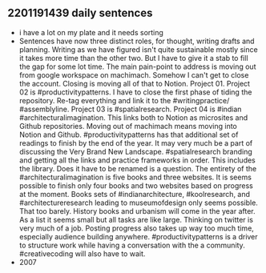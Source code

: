 ## 2201191439 daily sentences

* i have a lot on my plate and it needs sorting
* Sentences have now three distinct roles, for thought, writing drafts and planning.
Writing as we have figured isn't quite sustainable mostly since it takes more time than the other two.
But I have to give it a stab to fill the gap for some lot time.
The main pain-point to address is moving out from google workspace on machimach.
Somehow I can't get to close the account.
Closing is moving all of that to Notion.
Project 01.
Project 02 is #productivitypatterns.
I have to close the first phase of tiding the repository.
Re-tag everything and link it to the #writingpractice/ #assemblyline. 
Project 03 is #spatialresearch.
Project 04 is #indian #architecturalimagination. 
This links both to Notion as microsites and Github repositories.
Moving out of machimach means moving into Notion and Github.
#productivitypatterns has that additional set of readings to finish by the end of the year.
It may very much be a part of discussing the Very Brand New Landscape.
#spatialresearch branding and getting all the links and practice frameworks in order.
This includes the library.
Does it have to be renamed is a question.
The entirety of the #architecturalimagination is five books and three websites. 
It is seems possible to finish only four books and two websites based on progress at the moment.
Books sets of #indianarchitecture, #koolresearch, and #architectureresearch leading to museumofdesign only seems possible.
That too barely.
History books and urbanism will come in the year after.
As a list it seems small but all tasks are like large.
Thinking on twitter is very much of a job. 
Posting progress also takes up way too much time, especially audience building anywhere.
#productivitypatterns is a driver to structure work while having a conversation with the a community.
#creativecoding will also have to wait.
* 2007
